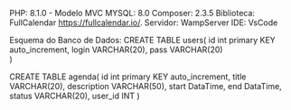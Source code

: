 PHP: 8.1.0 - Modelo MVC
MYSQL: 8.0
Composer: 2.3.5
Biblioteca: FullCalendar https://fullcalendar.io/.
Servidor: WampServer
IDE: VsCode

Esquema do Banco de Dados:
CREATE TABLE users(
	id int primary KEY auto_increment,
    login VARCHAR(20),
    pass VARCHAR(20)    
)

CREATE TABLE agenda(
  id int primary KEY auto_increment,
  title VARCHAR(20),
  description VARCHAR(50),
  start DataTime,
  end DataTime,
  status VARCHAR(20),
  user_id INT
)
